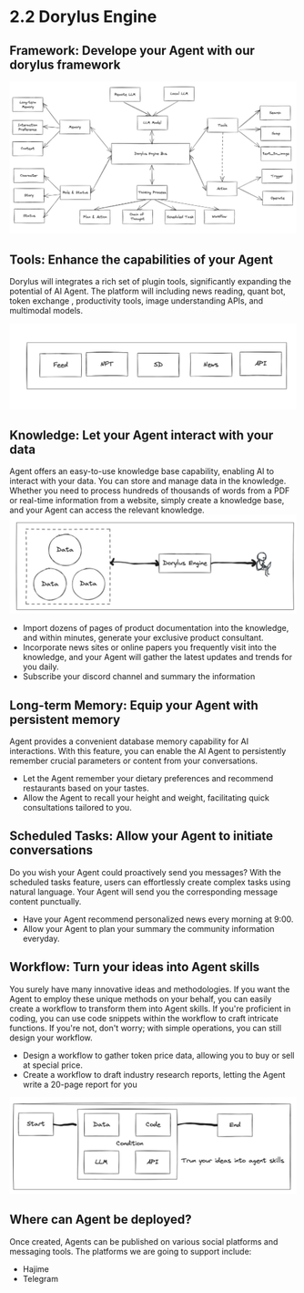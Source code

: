 
# 2.2 Dorylus Engine

## Framework: Develope your Agent with our dorylus framework
![Alt text](image-9.png)

## Tools: Enhance the capabilities of your Agent
Dorylus will integrates a rich set of plugin tools, significantly expanding the potential of AI Agent. The platform will including news reading, quant bot, token exchange , productivity tools, image understanding APIs, and multimodal models.

![Alt text](image-10.png)

## Knowledge: Let your Agent interact with your data
Agent offers an easy-to-use knowledge base capability, enabling AI to interact with your data. You can store and manage data in the knowledge. Whether you need to process hundreds of thousands of words from a PDF or real-time information from a website, simply create a knowledge base, and your Agent can access the relevant knowledge.
![Alt text](image-11.png)

- Import dozens of pages of product documentation into the knowledge, and within minutes, generate your exclusive product consultant.
- Incorporate news sites or online papers you frequently visit into the knowledge, and your Agent will gather the latest updates and trends for you daily.
- Subscribe your discord channel and summary the information


## Long-term Memory: Equip your Agent with persistent memory

Agent provides a convenient database memory capability for AI interactions. With this feature, you can enable the AI Agent to persistently remember crucial parameters or content from your conversations.

- Let the Agent remember your dietary preferences and recommend restaurants based on your tastes.
- Allow the Agent to recall your height and weight, facilitating quick consultations tailored to you.


## Scheduled Tasks: Allow your Agent to initiate conversations
Do you wish your Agent could proactively send you messages? With the scheduled tasks feature, users can effortlessly create complex tasks using natural language. Your Agent will send you the corresponding message content punctually.

- Have your Agent recommend personalized news every morning at 9:00.
- Allow your Agent to plan your summary the community information  everyday.


## Workflow: Turn your ideas into Agent skills

You surely have many innovative ideas and methodologies. If you want the Agent to employ these unique methods on your behalf, you can easily create a workflow to transform them into Agent skills. If you're proficient in coding, you can use code snippets within the workflow to craft intricate functions. If you're not, don't worry; with simple operations, you can still design your workflow.

- Design a workflow to gather token price data, allowing you to buy or sell at special price.
- Create a workflow to draft industry research reports, letting the Agent write a 20-page report for you


![Alt text](image-12.png)
## Where can Agent be deployed?
Once created, Agents can be published on various social platforms and messaging tools.  The  platforms we are going to support include:

- Hajime
- Telegram


